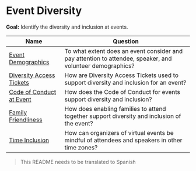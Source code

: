 # Event Diversity

**Goal:** Identify the diversity and inclusion at events.

Name | Question
--- | ---
[Event Demographics](event-demographics.md) | To what extent does an event consider and pay attention to attendee, speaker, and volunteer demographics?
[Diversity Access Tickets](diversity-access-tickets.md) | How are Diversity Access Tickets used to support diversity and inclusion for an event?
[Code of Conduct at Event](event-code-of-conduct.md) | How does the Code of Conduct for events support diversity and inclusion?
[Family Friendliness](family-friendly.md) | How does enabling families to attend together support diversity and inclusion of the event?
[Time Inclusion](time-inclusion.md) | How can organizers of virtual events be mindful of attendees and speakers in other time zones?

> This README needs to be translated to Spanish